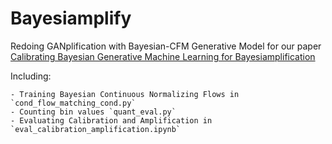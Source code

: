 # Bayesiamplify
Redoing GANplification with Bayesian-CFM Generative Model for our paper [Calibrating Bayesian Generative Machine Learning for Bayesiamplification](https://arxiv.org/abs/2408.00838)

Including:

    - Training Bayesian Continuous Normalizing Flows in `cond_flow_matching_cond.py`
    - Counting bin values `quant_eval.py`
    - Evaluating Calibration and Amplification in `eval_calibration_amplification.ipynb`
